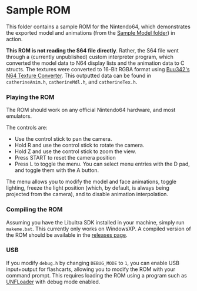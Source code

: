 # Sample ROM

This folder contains a sample ROM for the Nintendo64, which demonstrates the exported model and animations (from the [Sample Model folder](../Sample%20Model)) in action. 

**This ROM is not reading the S64 file directly**. Rather, the S64 file went through a (currently unpublished) custom interpreter program, which converted the model data to N64 display lists and the animation data to C structs. The textures were converted to 16-Bit RGBA format using [Buu342's N64 Texture Converter](https://github.com/buu342/GML-N64TextureConverter). This outputted data can be found in `catherineAnim.h`, `catherineMdl.h`, and `catherineTex.h`.


### Playing the ROM
The ROM should work on any official Nintendo64 hardware, and most emulators. 

The controls are:
* Use the control stick to pan the camera.
* Hold R and use the control stick to rotate the camera.
* Hold Z and use the control stick to zoom the view.
* Press START to reset the camera position
* Press L to toggle the menu. You can select menu entries with the D pad, and toggle them with the A button.

The menu allows you to modify the model and face animations, toggle lighting, freeze the light position (which, by default, is always being projected from the camera), and to disable animation interpolation.


### Compiling the ROM
Assuming you have the Libultra SDK installed in your machine, simply run `makeme.bat`. This currently only works on WindowsXP. A compiled version of the ROM should be available in the [releases page](../../../releases).


### USB
If you modify `debug.h` by changing `DEBUG_MODE` to `1`, you can enable USB input+output for flashcarts, allowing you to modify the ROM with your command prompt. This requires loading the ROM using a program such as [UNFLoader](https://github.com/buu342/N64-UNFLoader) with debug mode enabled.
